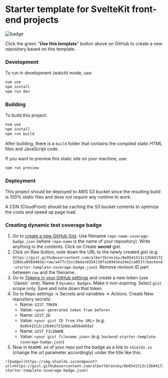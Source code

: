 # Starter template for SvelteKit front-end projects

![badge](https://img.shields.io/endpoint?url=https://gist.githubusercontent.com/albertbronsky/4374189706320b84fc33f5ae71422105/raw/frontend-starter-template-coverage-badge.json)

Click the green "**Use this template**" button above on GitHub to create a new repository based on this template.

### Development

To run in development (watch) mode, use:

```bash
nvm use
npm install
npm run dev
```

### Building

To build this project:

```bash
nvm use
npm install
npm run build
```

After building, there is a `build` folder that contains the compiled static HTML files and JavaScript code.

If you want to preview this static site on your machine, use:

```bash
npm run preview
```

### Deployment

This project should be deployed to AWS S3 bucket since the resulting build is 100% static files and does not require any runtime to work.

A CDN (CloudFront) should be caching the S3 bucket contents to optimize the costs and speed up page load.

### Creating dynamic test coverage badge

1. Go to [create a new GitHub Gist](https://gist.github.com/). Use filename `repo-name-coverage-badge.json` (where `repo-name` is the name of your repository). Write anything in the contents. Click on Create **secret** gist.
2. Click on Raw button, note down the URL to the newly created gist (e.g. `https://gist.githubusercontent.com/albertbronsky/8e0541513c13b94172328dca056d403e/raw/a477c32cc8bdac0354138fa26943ea34e2ca0537/backend-starter-template-coverage-badge.json`). Remove revision ID part between `raw` and the filename.
3. Go to [Tokens in your GitHub settings](https://github.com/settings/tokens/new) and create a new token (use 'classic' one). Name it `Dynamic Badges`. Make it non-expiring. Select `gist` scope only. Save and note down that token.
4. Go to Repo settings -> Secrets and variables -> Actions. Create New repository secrets:
   - Name: `GIST_TOKEN`
   - Value: `<your generated token from before>`
   - Name: `GIST_ID`
   - Value: `<your gist ID from the URL>` (e.g. `8e0541513c13b94172328dca056d403e`)
   - Name: `GIST_FILENAME`
   - Value: `<your gist filename.json>` (e.g. `backend-starter-template-coverage-badge.json`)
5. Now in `README.md` of your repo put the badge as a link to `shields.io` (change the url parameter accordingly) under the title like this:

```
![badge](https://img.shields.io/endpoint?url=https://gist.githubusercontent.com/albertbronsky/8e0541513c13b94172328dca056d403e/raw/backend-starter-template-coverage-badge.json)
```
